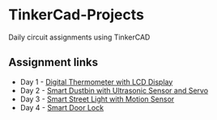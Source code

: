 # TinkerCad-Projects
Daily circuit assignments using TinkerCAD

## Assignment links

- Day 1 - [Digital Thermometer with LCD Display](https://www.tinkercad.com/things/432r0lbTamB-digital-thermometer-with-lcd-display)
- Day 2 - [Smart Dustbin with Ultrasonic Sensor and Servo](https://www.tinkercad.com/things/4VRxl03SwyM-smart-dustbin-with-ultrasonic-sensor-and-servo)
- Day 3 - [Smart Street Light with Motion Sensor](https://www.tinkercad.com/things/2MGrL9PPHD6-smart-street-light-with-motion-sensor)
- Day 4 - [Smart Door Lock](https://www.tinkercad.com/things/2NMB3SHyeeF-smart-door-lock)
